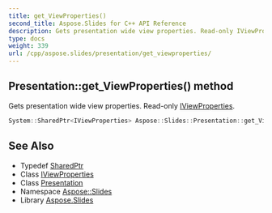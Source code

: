 ```yaml
---
title: get_ViewProperties()
second_title: Aspose.Slides for C++ API Reference
description: Gets presentation wide view properties. Read-only IViewProperties.
type: docs
weight: 339
url: /cpp/aspose.slides/presentation/get_viewproperties/
---
```

## Presentation::get_ViewProperties() method


Gets presentation wide view properties. Read-only [IViewProperties](../../iviewproperties/).

```cpp
System::SharedPtr<IViewProperties> Aspose::Slides::Presentation::get_ViewProperties() override
```

## See Also

* Typedef [SharedPtr](../../system/sharedptr/)
* Class [IViewProperties](../iviewproperties/)
* Class [Presentation](./)
* Namespace [Aspose::Slides](../)
* Library [Aspose.Slides](../../)